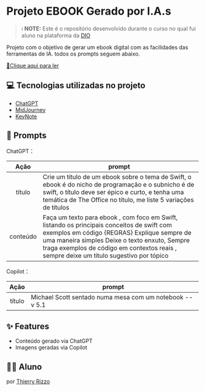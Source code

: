 # Projeto EBOOK Gerado por I.A.s


 > ℹ️ **NOTE:** Este é o repositório desenvolvido durante o curso no qual fui aluno na plataforma da [DIO](https://dio.me)

Projeto com o objetivo de gerar um ebook digital com as facilidades das ferramentas de IA. todos os prompts
seguem abaixo.

<a href="https://github.com/ThierryRizzo/Ebook-IA/blob/main/Ebook/Ebook_Swift_TheOffice%20-%20cópia.pdf" title="View PDF now"> 📕Clique aqui para ler</a>

## 💻 Tecnologias utilizadas no projeto

- [ChatGPT](https://chat.openai.com/) 
- [MidJourney](https://www.midjourney.com/app/)
- [KeyNote](https://www.apple.com/br/keynote/)

## 🧠 Prompts


ChatGPT：

|   Ação   | prompt                                                                                                                                                                                                                                                                         |
| :------: | ------------------------------------------------------------------------------------------------------------------------------------------------------------------------------------------------------------------------------------------------------------------------------ |
|  título  | Crie um título de um ebook sobre o tema de Swift, o ebook é do nicho de programação e o subnicho é de swift, o título deve ser épico e curto, e tenha uma temática de The Office no título, me liste 5 variações de títulos                                                        |
| conteúdo | Faça um texto para ebook , com foco em Swift, listando os principais conceitos de swift com exemplos em código {REGRAS} Explique sempre de uma maneira simples Deixe o texto enxuto, Sempre traga exemplos de código em contextos reais , sempre deixe um título sugestivo por tópico |


Copilot：

|  Ação  | prompt                                                                                 |
| :----: | -------------------------------------------------------------------------------------- |
| título | Michael Scott sentado numa mesa com um notebook --v 5.1 |

## ✨ Features

- Conteúdo gerado via ChatGPT
- Imagens geradas via Copilot

## 👨‍💻 Aluno
por [Thierry Rizzo](https://github.com/ThierryRizzo)
